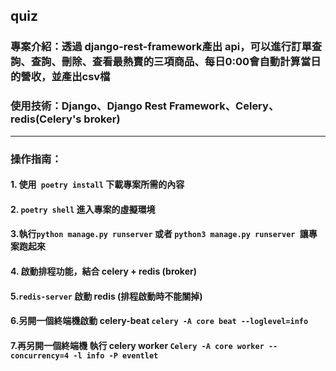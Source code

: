 ## quiz


### 專案介紹：透過 django-rest-framework產出 api，可以進行訂單查詢、查詢、刪除、查看最熱賣的三項商品、每日0:00會自動計算當日的營收，並產出csv檔

### 使用技術：Django、Django Rest Framework、Celery、redis(Celery's broker)


---
### 操作指南：

#### 1. 使用``` poetry install``` 下載專案所需的內容
#### 2. ```poetry shell```  進入專案的虛擬環境
#### 3.執行```python manage.py runserver``` 或者 ```python3 manage.py runserver ```讓專案跑起來
#### 4. 啟動排程功能，結合 celery + redis (broker)
#### 5.```redis-server``` 啟動 redis (排程啟動時不能關掉)
#### 6.另開一個終端機啟動 celery-beat ```celery -A core beat --loglevel=info```
#### 7.再另開一個終端機 執行 celery worker ```Celery -A core worker --concurrency=4 -l info -P eventlet```